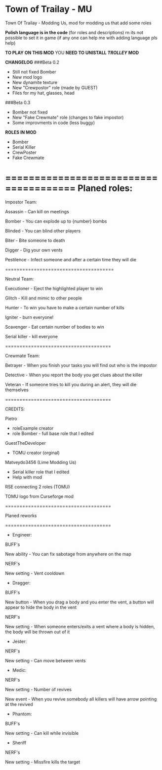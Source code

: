 # Town of Trailay - MU
Town Of Trailay - Modding Us, mod for modding us that add some roles

**Polish language is in the code** (for roles and descriptions) rn its not possible to set it in game
(if any one can help me with adding language pls help)

**TO PLAY ON THIS MOD** YOU **NEED TO UNISTALL *__TROLLEY__* MOD**

**CHANGELOG**
###Beta 0.2
- Still not fixed Bomber
- New mod logo
- New dynamite texture
- New "Crewpostor" role (made by GUEST)
- Files for my hat, glasses, head

###Beta 0.3
  - Bomber not fixed
  - New "Fake Crewmate" role (changes to fake impostor)
  - Some improvments in code (less buggy)

**ROLES IN MOD**
- Bomber
- Serial Killer
- CrewPoster
- Fake Crewmate

======================================
Planed roles:
======================================

Impostor Team:

Assassin - Can kill on meetings

Bomber - You can explode up to {number} bombs

Blinded - You can blind other players

Biter - Bite someone to death

Digger - Dig your own vents

Pestilence - Infect someone and after a certain time they will die

======================================

Neutral Team:

Executioner - Eject the highlighted player to win

Glitch - Kill and mimic to other people

Hunter - To win you have to make a certain number of kills

Igniter - burn everyone!

Scavenger - Eat certain number of bodies to win

Serial killer - kill everyone

=====================================

Crewmate Team:

Betrayer - When you finish your tasks you will find out who is the impostor

Detective - When you report the body you get clues about the killer

Veteran - If someone tries to kill you during an alert, they will die themselves

=====================================

CREDITS:

Pietro
- roleExample creator
- role Bomber - full base role that I edited

GuestTheDeveloper
- TOMU creator (orginal)

Matveydo3456 (Lime Modding Us)
- Serial killer role that I edited
- Help with mod

RSE
connecting 2 roles (TOMU)

TOMU logo from Curseforge mod

=====================================

Planed reworks

=====================================

- Engineer:

BUFF's

New ability - You can fix sabotage from anywhere on the map

NERF's

New setting - Vent cooldown

- Dragger:

BUFF's

New button - When you drag a body and you enter the vent, a button will appear to hide the body in the vent

NERF's

New setting - When someone enters/exits a vent where a body is hidden, the body will be thrown out of it

- Jester:

NERF's

New setting - Can move between vents

- Medic:

NERF's

New setting - Number of revives

New event - When you revive somebody all killers will have arrow pointing at the revived

- Phantom:

BUFF's

New setting - Can kill while invisible

- Sheriff

NERF's

New setting - Missfire kills the target
